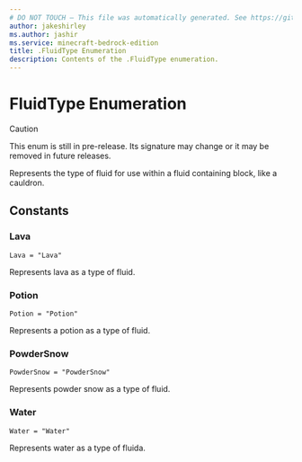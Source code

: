 ```yaml
---
# DO NOT TOUCH — This file was automatically generated. See https://github.com/mojang/minecraftapidocsgenerator to modify descriptions, examples, etc.
author: jakeshirley
ms.author: jashir
ms.service: minecraft-bedrock-edition
title: .FluidType Enumeration
description: Contents of the .FluidType enumeration.
---
```

# FluidType Enumeration

> [!CAUTION]
> This enum is still in pre-release.  Its signature may change or it may be removed in future releases.

Represents the type of fluid for use within a fluid containing block, like a cauldron.

## Constants
### **Lava**
`Lava = "Lava"`

Represents lava as a type of fluid.
### **Potion**
`Potion = "Potion"`

Represents a potion as a type of fluid.
### **PowderSnow**
`PowderSnow = "PowderSnow"`

Represents powder snow as a type of fluid.
### **Water**
`Water = "Water"`

Represents water as a type of fluida.
